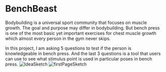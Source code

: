 # BenchBeast
Bodybuilding is a universal sport community that focuses on muscle growth. The goal and purpose may differ in bodybuilding. But bench press is one of the most basic yet important exercises for chest muscle growth which almost every person in the gym never skips. 

In this project, I am asking 5 questions to test if the person is knowledgeable in bench press.
And the last 3 questions is a tool that users can use to see what stimulus point is used in particular poses in bench press.
![IdeaSketch](https://user-images.githubusercontent.com/89341312/168734463-b71c365c-6eb4-40e9-ac64-efece74ae3fa.jpeg)
<Idea Sketch>
![firstPageSketch](https://user-images.githubusercontent.com/89341312/168734474-9bb1fbf9-4e9e-4491-8af3-832d8685633f.jpeg)
<Page design sketch>
